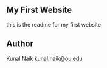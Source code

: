 ## My First Website

this is the readme for my first website

## Author
Kunal Naik <kunal.naik@ou.edu>